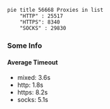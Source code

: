 
```mermaid
pie title 56668 Proxies in list
    "HTTP" : 25517
    "HTTPS": 8340
    "SOCKS" : 29830
```

### Some Info
#### Average Timeout

- mixed: 3.6s
- http: 1.8s
- https: 8.2s
- socks: 5.1s